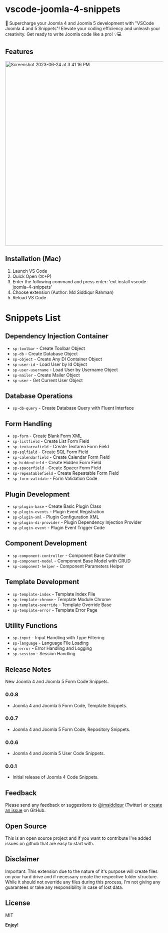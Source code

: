 # vscode-joomla-4-snippets

🚀 Supercharge your Joomla 4 and Joomla 5 development with "VSCode Joomla 4 and 5 Snippets"! Elevate your coding efficiency and unleash your creativity. Get ready to write Joomla code like a pro! 💡💻

## Features

<img width="589" alt="Screenshot 2023-06-24 at 3 41 16 PM" src="https://github.com/siddik-web/vscode-joomla-4-snippets/assets/53170094/d6def78b-b187-4a2c-b62b-359569956e9d">


## Installation (Mac)

1. Launch VS Code
1. Quick Open (⌘+P)
1. Enter the following command and press enter: 'ext install vscode-joomla-4-snippets'
1. Choose extension (Author: Md Siddiqur Rahman)
1. Reload VS Code

# Snippets List

## Dependency Injection Container
- `sp-toolbar` - Create Toolbar Object
- `sp-db` - Create Database Object
- `sp-object` - Create Any DI Container Object
- `sp-user-id` - Load User by Id Object
- `sp-user-username` - Load User by Username Object
- `sp-mailer` - Create Mailer Object
- `sp-user` - Get Current User Object

## Database Operations
- `sp-db-query` - Create Database Query with Fluent Interface

## Form Handling
- `sp-form` - Create Blank Form XML
- `sp-listfield` - Create List Form Field
- `sp-textareafield` - Create Textarea Form Field
- `sp-sqlfield` - Create SQL Form Field
- `sp-calendarfield` - Create Calendar Form Field
- `sp-hiddenfield` - Create Hidden Form Field
- `sp-spacerfield` - Create Spacer Form Field
- `sp-repeatablefield` - Create Repeatable Form Field
- `sp-form-validate` - Form Validation Code

## Plugin Development
- `sp-plugin-base` - Create Basic Plugin Class
- `sp-plugin-events` - Plugin Event Registration
- `sp-plugin-xml` - Plugin Configuration XML
- `sp-plugin-di-provider` - Plugin Dependency Injection Provider
- `sp-plugin-event` - Plugin Event Trigger Code

## Component Development
- `sp-component-controller` - Component Base Controller
- `sp-component-model` - Component Base Model with CRUD
- `sp-component-helper` - Component Parameters Helper

## Template Development
- `sp-template-index` - Template Index File
- `sp-template-chrome` - Template Module Chrome
- `sp-template-override` - Template Override Base
- `sp-template-error` - Template Error Page

## Utility Functions
- `sp-input` - Input Handling with Type Filtering
- `sp-language` - Language File Loading
- `sp-error` - Error Handling and Logging
- `sp-session` - Session Handling

## Release Notes

New Joomla 4 and Joomla 5 Form Code Snippets.

### 0.0.8

- Joomla 4 and Joomla 5 Form Code, Template Snippets.

### 0.0.7

- Joomla 4 and Joomla 5 Form Code, Repository Snippets.

### 0.0.6

- Joomla 4 and Joomla 5 User Code Snippets.

### 0.0.1

- Initial release of Joomla 4 Code Snippets.

## Feedback

Please send any feedback or suggestions to [@imsiddiqur](https://twitter.com/imsiddiqur) (Twitter) or [create an issue](https://github.com/siddik-web/vscode-joomla-4-snippets) on GitHub.

## Open Source

This is an open source project and if you want to contribute I've added issues on github that are easy to start with.

## Disclaimer

Important: This extension due to the nature of it's purpose will create
files on your hard drive and if necessary create the respective folder structure.
While it should not override any files during this process, I'm not giving any guarantees or take any responsibility in case of lost data.

## License

MIT

**Enjoy!**
